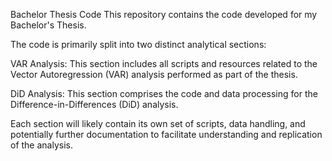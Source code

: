 Bachelor Thesis Code
This repository contains the code developed for my Bachelor's Thesis.

The code is primarily split into two distinct analytical sections:

VAR Analysis: This section includes all scripts and resources related to the Vector Autoregression (VAR) analysis performed as part of the thesis.

DiD Analysis: This section comprises the code and data processing for the Difference-in-Differences (DiD) analysis.

Each section will likely contain its own set of scripts, data handling, and potentially further documentation to facilitate understanding and replication of the analysis.
